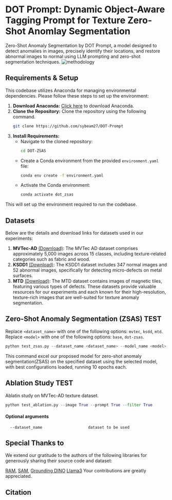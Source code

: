 # DOT Prompt: Dynamic Object-Aware Tagging Prompt for Texture Zero-Shot Anomlay Segmentation
Zero-Shot Anomaly Segmentation by DOT Prompt, a model designed to detect anomalies in images, precisely identify their locations, and restore abnormal images to normal using LLM prompting and zero-shot segmentation techniques. 
![methodology](./figures/figure_methodology.jpg)

## Requirements & Setup
This codebase utilizes Anaconda for managing environmental dependencies. Please follow these steps to set up the environment:
1. **Download Anaconda:** [Click here](https://www.anaconda.com/download) to download Anaconda.
2. **Clone the Repository:**
Clone the repository using the following command.
   ```bash
   git clone https://github.com/sybeam27/DOT-Prompt
   ```
3. **Install Requirements:**
   - Navigate to the cloned repository:
     ```bash
     cd DOT-ZSAS
     ```
   - Create a Conda environment from the provided `environment.yaml` file:
     ```bash
     conda env create -f environment.yaml
     ```
   - Activate the Conda environment:
     ```bash
     conda activate dot_zsas
     ```
This will set up the environment required to run the codebase.

## Datasets
Below are the details and download links for datasets used in our experiments:
1. **MVTec-AD** [(Download)](https://www.mvtec.com/downloads): The MVTec AD dataset comprises approximately 5,000 images across 15 classes, including texture-related categories such as fabric and wood.
2. **KSDD1** [(Download)](https://www.vicos.si/resources/kolektorsdd/): The KSDD1 dataset includes 347 normal images and 52 abnormal images, specifically for detecting micro-defects on metal surfaces.
3. **MTD** [(Download)](https://github.com/abin24/Magnetic-tile-defect-datasets.): The MTD dataset contains images of magnetic tiles, featuring various types of defects.
These datasets provide valuable resources for our experiments and each known for their high-resolution, texture-rich images that are well-suited for texture anomaly segmentation.

## Zero-Shot Anomaly Segmentation (ZSAS) TEST
Replace `<dataset_name>` with one of the following options: `mvtec`, `ksdd`, `mtd`.
Replace `<model>` with one of the following options: `base`, `dot-zsas`.

```python
python test_zsas.py --dataset_name <dataset_name> --model_name <model> 
```
This command excel our proposed model for zero-shot anomaly segmentation(ZSAS) on the specified dataset using the selected model, with best configurations loaded, running 10 epochs each.

## Ablation Study TEST
Ablatin study on MVTec-AD texture dataset.
```python
python test_ablation.py --image True --prompt True --filter True 
```

#### Optional arguments
```
  --dataset_name                    dataset to be used
```

## Special Thanks to
We extend our gratitude to the authors of the following libraries for generously sharing their source code and dataset:

[RAM](https://github.com/xinyu1205/recognize-anything),
[SAM](https://github.com/facebookresearch/segment-anything),
[Grounding DINO](https://github.com/IDEA-Research/GroundingDINO)
[Llama3](https://github.com/meta-llama/llama3)
Your contributions are greatly appreciated.

## Citation

